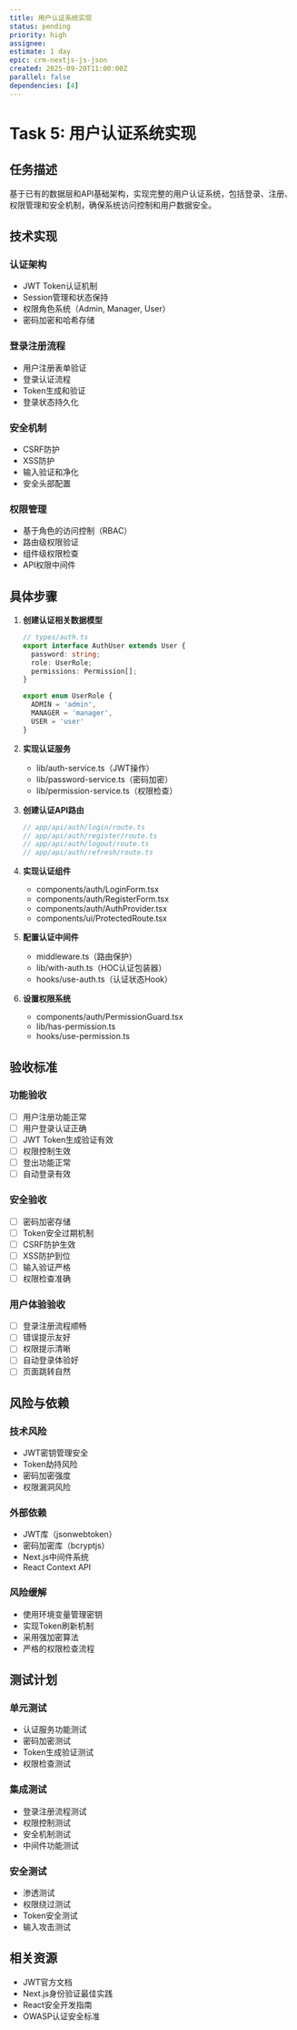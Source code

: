 ```yaml
---
title: 用户认证系统实现
status: pending
priority: high
assignee:
estimate: 1 day
epic: crm-nextjs-js-json
created: 2025-09-20T11:00:00Z
parallel: false
dependencies: [4]
---
```


# Task 5: 用户认证系统实现

## 任务描述

基于已有的数据层和API基础架构，实现完整的用户认证系统，包括登录、注册、权限管理和安全机制，确保系统访问控制和用户数据安全。

## 技术实现

### 认证架构
- JWT Token认证机制
- Session管理和状态保持
- 权限角色系统（Admin, Manager, User）
- 密码加密和哈希存储

### 登录注册流程
- 用户注册表单验证
- 登录认证流程
- Token生成和验证
- 登录状态持久化

### 安全机制
- CSRF防护
- XSS防护
- 输入验证和净化
- 安全头部配置

### 权限管理
- 基于角色的访问控制（RBAC）
- 路由级权限验证
- 组件级权限检查
- API权限中间件

## 具体步骤

1. **创建认证相关数据模型**
   ```typescript
   // types/auth.ts
   export interface AuthUser extends User {
     password: string;
     role: UserRole;
     permissions: Permission[];
   }

   export enum UserRole {
     ADMIN = 'admin',
     MANAGER = 'manager',
     USER = 'user'
   }
   ```

2. **实现认证服务**
   - lib/auth-service.ts（JWT操作）
   - lib/password-service.ts（密码加密）
   - lib/permission-service.ts（权限检查）

3. **创建认证API路由**
   ```typescript
   // app/api/auth/login/route.ts
   // app/api/auth/register/route.ts
   // app/api/auth/logout/route.ts
   // app/api/auth/refresh/route.ts
   ```

4. **实现认证组件**
   - components/auth/LoginForm.tsx
   - components/auth/RegisterForm.tsx
   - components/auth/AuthProvider.tsx
   - components/ui/ProtectedRoute.tsx

5. **配置认证中间件**
   - middleware.ts（路由保护）
   - lib/with-auth.ts（HOC认证包装器）
   - hooks/use-auth.ts（认证状态Hook）

6. **设置权限系统**
   - components/auth/PermissionGuard.tsx
   - lib/has-permission.ts
   - hooks/use-permission.ts

## 验收标准

### 功能验收
- [ ] 用户注册功能正常
- [ ] 用户登录认证正确
- [ ] JWT Token生成验证有效
- [ ] 权限控制生效
- [ ] 登出功能正常
- [ ] 自动登录有效

### 安全验收
- [ ] 密码加密存储
- [ ] Token安全过期机制
- [ ] CSRF防护生效
- [ ] XSS防护到位
- [ ] 输入验证严格
- [ ] 权限检查准确

### 用户体验验收
- [ ] 登录注册流程顺畅
- [ ] 错误提示友好
- [ ] 权限提示清晰
- [ ] 自动登录体验好
- [ ] 页面跳转自然

## 风险与依赖

### 技术风险
- JWT密钥管理安全
- Token劫持风险
- 密码加密强度
- 权限漏洞风险

### 外部依赖
- JWT库（jsonwebtoken）
- 密码加密库（bcryptjs）
- Next.js中间件系统
- React Context API

### 风险缓解
- 使用环境变量管理密钥
- 实现Token刷新机制
- 采用强加密算法
- 严格的权限检查流程

## 测试计划

### 单元测试
- 认证服务功能测试
- 密码加密测试
- Token生成验证测试
- 权限检查测试

### 集成测试
- 登录注册流程测试
- 权限控制测试
- 安全机制测试
- 中间件功能测试

### 安全测试
- 渗透测试
- 权限绕过测试
- Token安全测试
- 输入攻击测试

## 相关资源

- JWT官方文档
- Next.js身份验证最佳实践
- React安全开发指南
- OWASP认证安全标准
